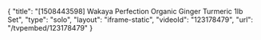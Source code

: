 {
    "title": "[1508443598] Wakaya Perfection Organic Ginger   Turmeric 1lb Set",
    "type": "solo",
    "layout": "iframe-static",
    "videoId": "123178479",
    "url": "\/tvpembed\/123178479"
}